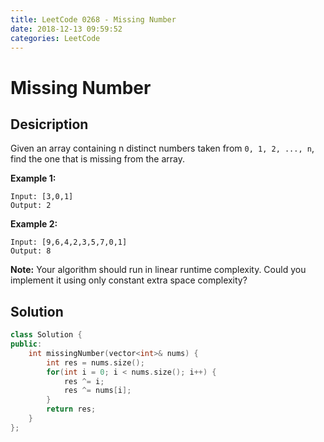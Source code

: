 ```yaml
---
title: LeetCode 0268 - Missing Number
date: 2018-12-13 09:59:52
categories: LeetCode
---
```

# Missing Number

<!--more-->

## Desicription

Given an array containing n distinct numbers taken from `0, 1, 2, ..., n`, find the one that is missing from the array.

**Example 1:**

```
Input: [3,0,1]
Output: 2
```

**Example 2:**

```
Input: [9,6,4,2,3,5,7,0,1]
Output: 8
```

**Note:**
Your algorithm should run in linear runtime complexity. Could you implement it using only constant extra space complexity?

## Solution

```cpp
class Solution {
public:
    int missingNumber(vector<int>& nums) {
        int res = nums.size();
        for(int i = 0; i < nums.size(); i++) {
            res ^= i;
            res ^= nums[i];
        }
        return res;
    }
};
```